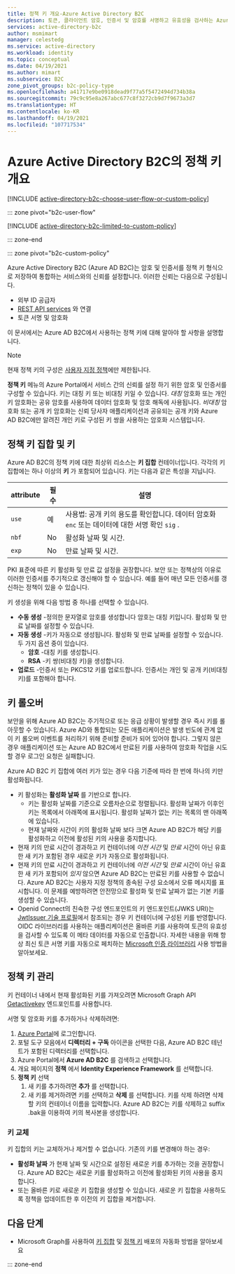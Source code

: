 ```yaml
---
title: 정책 키 개요-Azure Active Directory B2C
description: 토큰, 클라이언트 암호, 인증서 및 암호를 서명하고 유효성을 검사하는 Azure Active Directory B2C 사용할 수 있는 암호화 정책 키 유형에 대해 알아보세요.
services: active-directory-b2c
author: msmimart
manager: celestedg
ms.service: active-directory
ms.workload: identity
ms.topic: conceptual
ms.date: 04/19/2021
ms.author: mimart
ms.subservice: B2C
zone_pivot_groups: b2c-policy-type
ms.openlocfilehash: a41717e9be0918dead9f77a5f5472494d734b38a
ms.sourcegitcommit: 79c9c95e8a267abc677c8f3272cb9d7f9673a3d7
ms.translationtype: HT
ms.contentlocale: ko-KR
ms.lasthandoff: 04/19/2021
ms.locfileid: "107717534"
---
```

# <a name="overview-of-policy-keys-in-azure-active-directory-b2c"></a>Azure Active Directory B2C의 정책 키 개요

[!INCLUDE [active-directory-b2c-choose-user-flow-or-custom-policy](../../includes/active-directory-b2c-choose-user-flow-or-custom-policy.md)]

::: zone pivot="b2c-user-flow"

[!INCLUDE [active-directory-b2c-limited-to-custom-policy](../../includes/active-directory-b2c-limited-to-custom-policy.md)]

::: zone-end

::: zone pivot="b2c-custom-policy"

Azure Active Directory B2C (Azure AD B2C)는 암호 및 인증서를 정책 키 형식으로 저장하여 통합하는 서비스와의 신뢰를 설정합니다. 이러한 신뢰는 다음으로 구성됩니다.

- 외부 ID 공급자
- [REST API services](restful-technical-profile.md) 와 연결
- 토큰 서명 및 암호화

 이 문서에서는 Azure AD B2C에서 사용하는 정책 키에 대해 알아야 할 사항을 설명합니다.

> [!NOTE]
> 현재 정책 키의 구성은 [사용자 지정 정책](./user-flow-overview.md)에만 제한됩니다.

**정책 키** 메뉴의 Azure Portal에서 서비스 간의 신뢰를 설정 하기 위한 암호 및 인증서를 구성할 수 있습니다. 키는 대칭 키 또는 비대칭 키일 수 있습니다. *대칭* 암호화 또는 개인 키 암호화는 공유 암호를 사용하여 데이터 암호화 및 암호 해독에 사용됩니다. *비대칭* 암호화 또는 공개 키 암호화는 신뢰 당사자 애플리케이션과 공유되는 공개 키와 Azure AD B2C에만 알려진 개인 키로 구성된 키 쌍을 사용하는 암호화 시스템입니다.

## <a name="policy-keyset-and-keys"></a>정책 키 집합 및 키

Azure AD B2C의 정책 키에 대한 최상위 리소스는 **키 집합** 컨테이너입니다. 각각의 키 집합에는 하나 이상의 **키** 가 포함되어 있습니다. 키는 다음과 같은 특성을 지닙니다.

| attribute |  필수 | 설명 |
| --- | --- |--- |
| `use` | 예 | 사용법: 공개 키의 용도를 확인합니다. 데이터 암호화 `enc` 또는 데이터에 대한 서명 확인 `sig` .|
| `nbf`| No | 활성화 날짜 및 시간. |
| `exp`| No | 만료 날짜 및 시간. |

PKI 표준에 따른 키 활성화 및 만료 값 설정을 권장합니다. 보안 또는 정책상의 이유로 이러한 인증서를 주기적으로 갱신해야 할 수 있습니다. 예를 들어 매년 모든 인증서를 갱신하는 정책이 있을 수 있습니다.

키 생성을 위해 다음 방법 중 하나를 선택할 수 있습니다.

- **수동 생성** -정의한 문자열로 암호를 생성합니다 암호는 대칭 키입니다. 활성화 및 만료 날짜를 설정할 수 있습니다.
- **자동 생성** -키가 자동으로 생성됩니다. 활성화 및 만료 날짜를 설정할 수 있습니다. 두 가지 옵션 중이 있습니다.
  - **암호** -대칭 키를 생성합니다.
  - **RSA** -키 쌍(비대칭 키)을 생성합니다.
- **업로드** -인증서 또는 PKCS12 키를 업로드합니다. 인증서는 개인 및 공개 키(비대칭 키)를 포함해야 합니다.

## <a name="key-rollover"></a>키 롤오버

보안을 위해 Azure AD B2C는 주기적으로 또는 응급 상황이 발생할 경우 즉시 키를 롤아웃할 수 있습니다. Azure AD와 통합되는 모든 애플리케이션은 발생 빈도에 관계 없이 키 롤오버 이벤트를 처리하기 위해 준비할 준비가 되어 있어야 합니다. 그렇지 않은 경우 애플리케이션 또는 Azure AD B2C에서 만료된 키를 사용하여 암호화 작업을 시도할 경우 로그인 요청은 실패합니다.

Azure AD B2C 키 집합에 여러 키가 있는 경우 다음 기준에 따라 한 번에 하나의 키만 활성화됩니다.

- 키 활성화는 **활성화 날짜** 를 기반으로 합니다.
  - 키는 활성화 날짜를 기준으로 오름차순으로 정렬됩니다. 활성화 날짜가 이후인 키는 목록에서 아래쪽에 표시됩니다. 활성화 날짜가 없는 키는 목록의 맨 아래쪽에 있습니다.
  - 현재 날짜와 시간이 키의 활성화 날짜 보다 크면 Azure AD B2C가 해당 키를 활성화하고 이전에 활성된 키의 사용을 중지합니다.
- 현재 키의 만료 시간이 경과하고 키 컨테이너에 *이전 시간* 및 *만료* 시간이 아닌 유효한 새 키가 포함된 경우 새로운 키가 자동으로 활성화됩니다.
- 현재 키의 만료 시간이 경과하고 키 컨테이너에 *이전 시간* 및 *만료* 시간이 아닌 유효한 새 키가 포함되어 *있지* 않으면 Azure AD B2C는 만료된 키를 사용할 수 없습니다. Azure AD B2C는 사용자 지정 정책의 종속된 구성 요소에서 오류 메시지를 표시합니다. 이 문제를 예방하려면 안전망으로 활성화 및 만료 날짜가 없는 기본 키를 생성할 수 있습니다.
- Openid Connect의 친숙한 구성 엔드포인트의 키 엔드포인트(JWKS URI)는 [JwtIssuer 기술 프로필](./jwt-issuer-technical-profile.md)에서 참조되는 경우 키 컨테이너에 구성된 키를 반영합니다. OIDC 라이브러리를 사용하는 애플리케이션은 올바른 키를 사용하여 토큰의 유효성을 검사할 수 있도록 이 메타 데이터를 자동으로 인출합니다. 자세한 내용을 위해 항상 최신 토큰 서명 키를 자동으로 페치하는 [Microsoft 인증 라이브러리](../active-directory/develop/msal-b2c-overview.md) 사용 방법을 알아보세요.

## <a name="policy-key-management"></a>정책 키 관리

키 컨테이너 내에서 현재 활성화된 키를 가져오려면 Microsoft Graph API [Getactivekey](/graph/api/trustframeworkkeyset-getactivekey) 엔드포인트를 사용합니다.

서명 및 암호화 키를 추가하거나 삭제하려면:

1. [Azure Portal](https://portal.azure.com)에 로그인합니다.
1. 포털 도구 모음에서 **디렉터리 + 구독** 아이콘을 선택한 다음, Azure AD B2C 테넌트가 포함된 디렉터리를 선택합니다.
1. Azure Portal에서 **Azure AD B2C** 를 검색하고 선택합니다.
1. 개요 페이지의 **정책** 에서 **Identity Experience Framework** 를 선택합니다.
1. **정책 키** 선택 
    1. 새 키를 추가하려면 **추가** 를 선택합니다.
    1. 새 키를 제거하려면 키를 선택하고 **삭제** 를 선택합니다. 키를 삭제 하려면 삭제할 키의 컨테이너 이름을 입력합니다. Azure AD B2C는 키를 삭제하고 suffix .bak을 이용하여 키의 복사본을 생성합니다.

### <a name="replace-a-key"></a>키 교체

키 집합의 키는 교체하거나 제거할 수 없습니다. 기존의 키를 변경해야 하는 경우:

- **활성화 날짜** 가 현재 날짜 및 시간으로 설정된 새로운 키를 추가하는 것을 권장합니다. Azure AD B2C는 새로운 키를 활성화하고 이전에 활성화된 키의 사용을 중지합니다.
- 또는 올바른 키로 새로운 키 집합을 생성할 수 있습니다. 새로운 키 집합을 사용하도록 정책을 업데이트한 후 이전의 키 집합을 제거합니다. 

## <a name="next-steps"></a>다음 단계

- Microsoft Graph를 사용하여 [키 집합](microsoft-graph-operations.md#trust-framework-policy-keyset) 및 [정책 키](microsoft-graph-operations.md#trust-framework-policy-key) 배포의 자동화 방법을 알아보세요

::: zone-end
